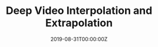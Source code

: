 ---
title: Deep Video Interpolation and Extrapolation
summary: Designed HRNet-PatchGan generative model and foreground-background seperation generation strategy for long-interval video interpolation & generation

tags:
- Computer Vision
- Video Generation
- Deep Learning

date: "2019-08-31T00:00:00Z"

# Optional external URL for project (replaces project detail page).
#external_link: ""

# image:
#   caption: Photo by rawpixel on Unsplash
#   focal_point: Smart

links:
# - icon: twitter
#   icon_pack: fab
#   name: Follow
#   url: https://twitter.com/georgecushen
url_code: "https://github.com/lzhangbj/deep_video_interpolation_extrapolation"
# url_pdf: ""
url_slides: "https://drive.google.com/open?id=1JQoSH8AjjhtxcuO54Aqf6hFuFlBanLs7"
url_video: "https://drive.google.com/open?id=1jqrW4_yJFHLlOEULujkaG69njFsvSaNX"

# Slides (optional).
#   Associate this project with Markdown slides.
#   Simply enter your slide deck's filename without extension.
#   E.g. `slides = "example-slides"` references `content/slides/example-slides.md`.
#   Otherwise, set `slides = ""`.
# slides: example
---